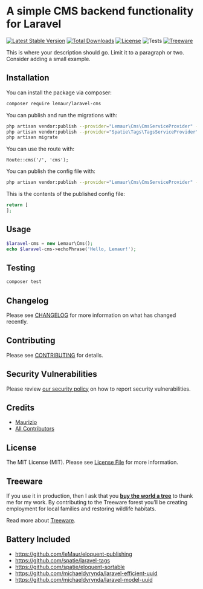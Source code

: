 # A simple CMS backend functionality for Laravel

[![Latest Stable Version](https://poser.pugx.org/lemaur/laravel-cms/v)](//packagist.org/packages/lemaur/laravel-cms)
[![Total Downloads](https://poser.pugx.org/lemaur/laravel-cms/downloads)](//packagist.org/packages/lemaur/laravel-cms)
[![License](https://poser.pugx.org/lemaur/laravel-cms/license)](//packagist.org/packages/lemaur/laravel-cms)
![Tests](https://github.com/leMaur/laravel-cms/workflows/Tests/badge.svg)
[![Treeware](https://img.shields.io/badge/dynamic/json?color=brightgreen&label=Treeware&query=%24.total&url=https%3A%2F%2Fpublic.offset.earth%2Fusers%2Ftreeware%2Ftrees)](https://treeware.earth)

This is where your description should go. Limit it to a paragraph or two. Consider adding a small example.

## Installation

You can install the package via composer:

```bash
composer require lemaur/laravel-cms
```

You can publish and run the migrations with:

```bash
php artisan vendor:publish --provider="Lemaur\Cms\CmsServiceProvider" --tag="cms-migrations"
php artisan vendor:publish --provider="Spatie\Tags\TagsServiceProvider" --tag="tags-migrations"
php artisan migrate
```

You can use the route with:

```blade
Route::cms('/', 'cms');
```

You can publish the config file with:
```bash
php artisan vendor:publish --provider="Lemaur\Cms\CmsServiceProvider" --tag="cms-config"
```

This is the contents of the published config file:

```php
return [
];
```

## Usage

```php
$laravel-cms = new Lemaur\Cms();
echo $laravel-cms->echoPhrase('Hello, Lemaur!');
```

## Testing

```bash
composer test
```

## Changelog

Please see [CHANGELOG](CHANGELOG.md) for more information on what has changed recently.

## Contributing

Please see [CONTRIBUTING](.github/CONTRIBUTING.md) for details.

## Security Vulnerabilities

Please review [our security policy](../../security/policy) on how to report security vulnerabilities.

## Credits

- [Maurizio](https://github.com/lemaur)
- [All Contributors](../../contributors)

## License

The MIT License (MIT). Please see [License File](LICENSE.md) for more information.

## Treeware

If you use it in production, then I ask that you [**buy the world a tree**](https://plant.treeware.earth/leMaur/eloquent-publishing) to thank me for my work. By contributing to the Treeware forest you’ll be creating employment for local families and restoring wildlife habitats.

Read more about [Treeware](https://treeware.earth).

## Battery Included
- https://github.com/leMaur/eloquent-publishing
- https://github.com/spatie/laravel-tags
- https://github.com/spatie/eloquent-sortable
- https://github.com/michaeldyrynda/laravel-efficient-uuid
- https://github.com/michaeldyrynda/laravel-model-uuid
